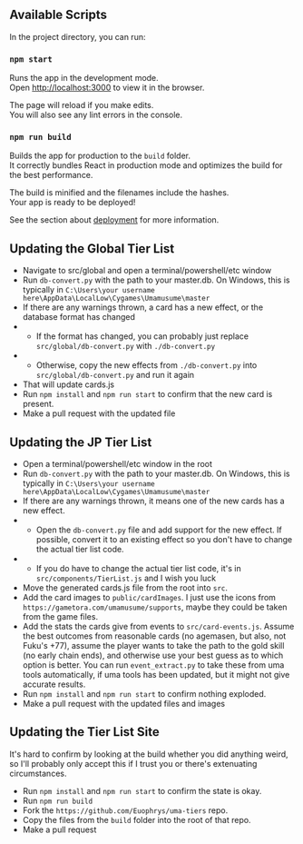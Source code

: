 ## Available Scripts

In the project directory, you can run:

### `npm start`

Runs the app in the development mode.\
Open [http://localhost:3000](http://localhost:3000) to view it in the browser.

The page will reload if you make edits.\
You will also see any lint errors in the console.

### `npm run build`

Builds the app for production to the `build` folder.\
It correctly bundles React in production mode and optimizes the build for the best performance.

The build is minified and the filenames include the hashes.\
Your app is ready to be deployed!

See the section about [deployment](https://facebook.github.io/create-react-app/docs/deployment) for more information.

## Updating the Global Tier List

* Navigate to src/global and open a terminal/powershell/etc window
* Run `db-convert.py` with the path to your master.db. On Windows, this is typically in `C:\Users\your username here\AppData\LocalLow\Cygames\Umamusume\master`
* If there are any warnings thrown, a card has a new effect, or the database format has changed
* * If the format has changed, you can probably just replace `src/global/db-convert.py` with `./db-convert.py`
* * Otherwise, copy the new effects from `./db-convert.py` into `src/global/db-convert.py` and run it again
* That will update cards.js
* Run `npm install` and `npm run start` to confirm that the new card is present.
* Make a pull request with the updated file

## Updating the JP Tier List

* Open a terminal/powershell/etc window in the root
* Run `db-convert.py` with the path to your master.db. On Windows, this is typically in `C:\Users\your username here\AppData\LocalLow\Cygames\Umamusume\master`
* If there are any warnings thrown, it means one of the new cards has a new effect.
* * Open the `db-convert.py` file and add support for the new effect. If possible, convert it to an existing effect so you don't have to change the actual tier list code.
* * If you do have to change the actual tier list code, it's in `src/components/TierList.js` and I wish you luck
* Move the generated cards.js file from the root into `src`.
* Add the card images to `public/cardImages`. I just use the icons from `https://gametora.com/umamusume/supports`, maybe they could be taken from the game files.
* Add the stats the cards give from events to `src/card-events.js`. Assume the best outcomes from reasonable cards (no agemasen, but also, not Fuku's +77), assume the player wants to take the path to the gold skill (no early chain ends), and otherwise use your best guess as to which option is better. You can run `event_extract.py` to take these from uma tools automatically, if uma tools has been updated, but it might not give accurate results.
* Run `npm install` and `npm run start` to confirm nothing exploded.
* Make a pull request with the updated files and images

## Updating the Tier List Site
It's hard to confirm by looking at the build whether you did anything weird, so I'll probably only accept this if I trust you or there's extenuating circumstances.

* Run `npm install` and `npm run start` to confirm the state is okay.
* Run `npm run build`
* Fork the `https://github.com/Euophrys/uma-tiers` repo.
* Copy the files from the `build` folder into the root of that repo.
* Make a pull request